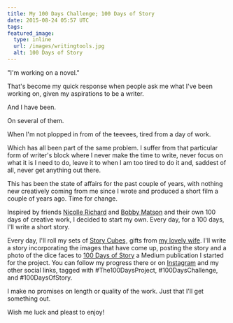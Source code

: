 ```yaml
---
title: My 100 Days Challenge; 100 Days of Story
date: 2015-08-24 05:57 UTC
tags:
featured_image:
  type: inline
  url: /images/writingtools.jpg
  alt: 100 Days of Story
---
```


"I'm working on a novel."

That's become my quick response when people ask me what I've been working on, given my aspirations to be a writer.

And I have been.

On several of them.

When I'm not plopped in from of the teevees, tired from a day of work.

Which has all been part of the same problem.  I suffer from that particular form of writer's block where I never make the time to write, never focus on what it is I need to do, leave it to when I am too tired to do it and, saddest of all, never get anything out there.

This has been the state of affairs for the past couple of years, with nothing new creatively coming from me since I wrote and produced a short film a couple of years ago.  Time for change.

Inspired by friends [Nicolle Richard][nicolle-richard] and [Bobby Matson][bobby-matson] and their own 100 days of creative work, I decided to start my own. Every day, for a 100 days, I'll write a short story.

Every day, I'll roll my sets of <a href="http://www.amazon.com/gp/product/B006HVMK8Q/ref=as_li_tl?ie=UTF8&camp=1789&creative=390957&creativeASIN=B006HVMK8Q&linkCode=as2&tag=rudyjahchanco-20&linkId=7G6WUAPIDPTLWO77">Story Cubes</a><img src="http://ir-na.amazon-adsystem.com/e/ir?t=rudyjahchanco-20&l=as2&o=1&a=B006HVMK8Q" width="1" height="1" border="0" alt="" style="border:none !important; margin:0px !important;" />, gifts from [my lovely wife][casey-mckinnon]. I'll write a story incorporating the images that have come up, posting the story and a photo of the dice faces to [100 Days of Story][100-days-of-story] a Medium publication I started for the project. You can follow my progress there or on [Instagram][instagram] and my other social links, tagged with #The100DaysProject, #100DaysChallenge, and #100DaysOfStory.

I make no promises on length or quality of the work. Just that I'll get something out.

Wish me luck and pleast to enjoy!

[nicolle-richard]: https://instagram.com/nicollerich
[bobby-matson]: https://twitter.com/bomatson
[casey-mckinnon]: http://caseymckinnon.com
[100-days-of-story]: https://medium.com/100-days-of-story
[instagram]: https://instagram.com/rudyjahchan/
